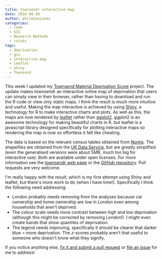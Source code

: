 ```yaml
---
title: townsendr interactive map
date: 2016-08-20
author: philmikejones
categories:
  - Code
  - GIS
  - Research Methods
  - rstats
tags:
  - deprivation
  - gis
  - interactive map
  - leaflet
  - shiny
  - Townsend
---
```


This week I updated my [Townsend Material Deprivation Score](http://philmikejones.me/2014/02/21/calculating-townsend-material-deprivation-score/) project. The update makes townsendr an interactive online map of deprivation that users can simply view in their browser, rather than having to download and run the R code or view only static maps. I think the result is much more intuitive and useful. Making the map interactive is achieved by using [Shiny](http://shiny.rstudio.com/), a technology for R to make interactive charts and plots. As well as this, the maps are now rendered by [leaflet](http://leafletjs.com/) rather than [ggplot2](http://docs.ggplot2.org/current/). ggplot2 is an awesome technology for making beautiful charts in R, but leaflet is a javascript library designed specifically for plotting interactive maps so rendering the map is now so effortless it felt like cheating.



The data is based on the relevant census tables obtained from [Nomis](https://www.nomisweb.co.uk/census/2011). The shapefiles are obtained from the [UK Data Service](https://census.edina.ac.uk/easy_download.html), but are greatly simplified (even the generalised versions were about 5MB, much too big for interactive use). Both are available under open licenses. For more information see the [townsendr web page](http://philmikejones.github.io/townsendr/) or the [GitHub repository](https://github.com/philmikejones/townsendr). Pull requests are very welcome.

I'm really happy with the result, which is my first attempt using Shiny and leaflet, but there's more work to do (when I have time!). Specifically I think the following need addressing:

- London probably needs removing from the analyses because car ownership and home ownership are low in London even among households that aren't deprived.
- The colour scale needs more contrast between high and low deprivation (although this might be corrected by removing London!). I might even create bands that show quantiles of deprivation.
- The legend needs improving, specifically it should be clearer that darker blue = more deprivation. The _z_-scores probably aren't that useful to someone who doesn't know what they signify.

If you notice anything else, [fix it and submit a pull request](https://github.com/philmikejones/townsendr) or [file an issue](https://github.com/philmikejones/townsendr/issues) for me to address!